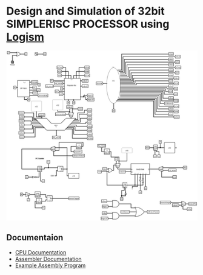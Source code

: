 # Design and Simulation of 32bit SIMPLERISC PROCESSOR using  [Logism](http://www.cburch.com/logisim/) 

![CPU](32bit-SIMPLERISCPROCESSOR/Circuit_images/processor.jpeg "CPU")

## Documentaion
- [CPU Documentation](cpudoc.md)
- [Assembler Documentation](assemblerdoc.md)
- [Example Assembly Program](example.asm)
